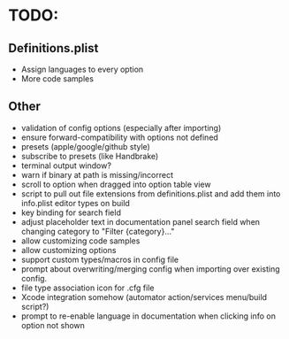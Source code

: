 # TODO:

## Definitions.plist
- Assign languages to every option
- More code samples

## Other
- validation of config options (especially after importing)
- ensure forward-compatibility with options not defined
- presets (apple/google/github style)
- subscribe to presets (like Handbrake)
- terminal output window?
- warn if binary at path is missing/incorrect
- scroll to option when dragged into option table view
- script to pull out file extensions from definitions.plist and add them into info.plist editor types on build
- key binding for search field
- adjust placeholder text in documentation panel search field when changing category to "Filter {category}…"
- allow customizing code samples
- allow customizing options
- support custom types/macros in config file
- prompt about overwriting/merging config when importing over existing config.
- file type association icon for .cfg file
- Xcode integration somehow (automator action/services menu/build script?)
- prompt to re-enable language in documentation when clicking info on option not shown